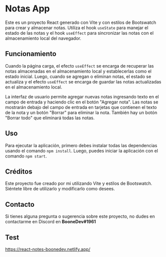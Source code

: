 # Notas App

Este es un proyecto React generado con Vite y con estilos de Bootswatch para crear y almacenar notas. Utiliza el hook `useState` para manejar el estado de las notas y el hook `useEffect` para sincronizar las notas con el almacenamiento local del navegador.

## Funcionamiento

Cuando la página carga, el efecto `useEffect` se encarga de recuperar las notas almacenadas en el almacenamiento local y establecerlas como el estado inicial. Luego, cuando se agregan o eliminan notas, el estado se actualiza y el efecto `useEffect` se encarga de guardar las notas actualizadas en el almacenamiento local.

La interfaz de usuario permite agregar nuevas notas ingresando texto en el campo de entrada y haciendo clic en el botón "Agregar nota". Las notas se mostrarán debajo del campo de entrada en tarjetas que contienen el texto de la nota y un botón "Borrar" para eliminar la nota. También hay un botón "Borrar todo" que eliminará todas las notas.

## Uso

Para ejecutar la aplicación, primero debes instalar todas las dependencias usando el comando `npm install`. Luego, puedes iniciar la aplicación con el comando `npm start`.

## Créditos

Este proyecto fue creado por mi utilizando Vite y estilos de Bootswatch. Siéntete libre de utilizarlo y modificarlo como desees.

## Contacto

Si tienes alguna pregunta o sugerencia sobre este proyecto, no dudes en contactarme en Discord en **BooneDev#1961**

## Test

https://react-notes-boonedev.netlify.app/
